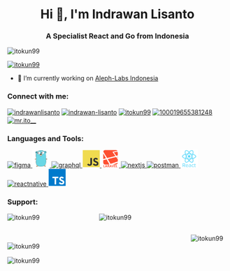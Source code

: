 <h1 align="center">Hi 👋, I'm Indrawan Lisanto</h1>
<h3 align="center">A Specialist React and Go from Indonesia</h3>

<p align="left"> <img src="https://komarev.com/ghpvc/?username=itokun99&label=Profile%20views&color=0e75b6&style=flat" alt="itokun99" /> </p>

<p align="left"> <a href="https://github.com/ryo-ma/github-profile-trophy"><img src="https://github-profile-trophy.vercel.app/?username=itokun99" alt="itokun99" /></a> </p>

- 🔭 I’m currently working on [Aleph-Labs Indonesia](https://aleph-labs.com)

<h3 align="left">Connect with me:</h3>
<p align="left">
<a href="https://twitter.com/indrawanlisanto" target="blank"><img align="center" src="https://raw.githubusercontent.com/rahuldkjain/github-profile-readme-generator/master/src/images/icons/Social/twitter.svg" alt="indrawanlisanto" height="30" width="40" /></a>
<a href="https://linkedin.com/in/indrawan-lisanto" target="blank"><img align="center" src="https://raw.githubusercontent.com/rahuldkjain/github-profile-readme-generator/master/src/images/icons/Social/linked-in-alt.svg" alt="indrawan-lisanto" height="30" width="40" /></a>
<a href="https://codesandbox.com/itokun99" target="blank"><img align="center" src="https://raw.githubusercontent.com/rahuldkjain/github-profile-readme-generator/master/src/images/icons/Social/codesandbox.svg" alt="itokun99" height="30" width="40" /></a>
<a href="https://fb.com/100019655381248" target="blank"><img align="center" src="https://raw.githubusercontent.com/rahuldkjain/github-profile-readme-generator/master/src/images/icons/Social/facebook.svg" alt="100019655381248" height="30" width="40" /></a>
<a href="https://instagram.com/mr.ito__" target="blank"><img align="center" src="https://raw.githubusercontent.com/rahuldkjain/github-profile-readme-generator/master/src/images/icons/Social/instagram.svg" alt="mr.ito__" height="30" width="40" /></a>
</p>

<h3 align="left">Languages and Tools:</h3>
<p align="left"> <a href="https://www.figma.com/" target="_blank" rel="noreferrer"> <img src="https://www.vectorlogo.zone/logos/figma/figma-icon.svg" alt="figma" width="40" height="40"/> </a> <a href="https://golang.org" target="_blank" rel="noreferrer"> <img src="https://raw.githubusercontent.com/devicons/devicon/master/icons/go/go-original.svg" alt="go" width="40" height="40"/> </a> <a href="https://graphql.org" target="_blank" rel="noreferrer"> <img src="https://www.vectorlogo.zone/logos/graphql/graphql-icon.svg" alt="graphql" width="40" height="40"/> </a> <a href="https://developer.mozilla.org/en-US/docs/Web/JavaScript" target="_blank" rel="noreferrer"> <img src="https://raw.githubusercontent.com/devicons/devicon/master/icons/javascript/javascript-original.svg" alt="javascript" width="40" height="40"/> </a> <a href="https://laravel.com/" target="_blank" rel="noreferrer"> <img src="https://raw.githubusercontent.com/devicons/devicon/master/icons/laravel/laravel-plain-wordmark.svg" alt="laravel" width="40" height="40"/> </a> <a href="https://nextjs.org/" target="_blank" rel="noreferrer"> <img src="https://cdn.worldvectorlogo.com/logos/nextjs-2.svg" alt="nextjs" width="40" height="40"/> </a> <a href="https://postman.com" target="_blank" rel="noreferrer"> <img src="https://www.vectorlogo.zone/logos/getpostman/getpostman-icon.svg" alt="postman" width="40" height="40"/> </a> <a href="https://reactjs.org/" target="_blank" rel="noreferrer"> <img src="https://raw.githubusercontent.com/devicons/devicon/master/icons/react/react-original-wordmark.svg" alt="react" width="40" height="40"/> </a> <a href="https://reactnative.dev/" target="_blank" rel="noreferrer"> <img src="https://reactnative.dev/img/header_logo.svg" alt="reactnative" width="40" height="40"/> </a> <a href="https://www.typescriptlang.org/" target="_blank" rel="noreferrer"> <img src="https://raw.githubusercontent.com/devicons/devicon/master/icons/typescript/typescript-original.svg" alt="typescript" width="40" height="40"/> </a> </p>

<h3 align="left">Support:</h3>
<p><a href="https://www.buymeacoffee.com/itokun99"> <img align="left" src="https://cdn.buymeacoffee.com/buttons/v2/default-yellow.png" height="50" width="210" alt="itokun99" /></a><a href="https://ko-fi.com/itokun99"> <img align="left" src="https://cdn.ko-fi.com/cdn/kofi3.png?v=3" height="50" width="210" alt="itokun99" /></a></p><br><br>

<p><img align="left" src="https://github-readme-stats.vercel.app/api/top-langs?username=itokun99&show_icons=true&locale=en&layout=compact" alt="itokun99" /></p>

<p>&nbsp;<img align="center" src="https://github-readme-stats.vercel.app/api?username=itokun99&show_icons=true&locale=en" alt="itokun99" /></p>

<p><img align="center" src="https://github-readme-streak-stats.herokuapp.com/?user=itokun99&" alt="itokun99" /></p>
